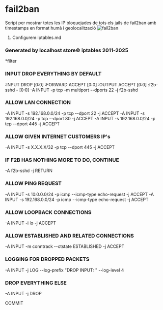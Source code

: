 # fail2ban

Script per mostrar totes les IP bloquejades de tots els jails de fail2ban amb timestamps en format humà i geolocalització
![fail2ban](https://github.com/user-attachments/assets/c14c21fb-6906-4791-8078-968b5be27b05)


1. Configurem iptables.md
### Generated by localhost store© iptables 2011-2025
*filter
### INPUT DROP EVERYTHING BY DEFAULT
:INPUT DROP [0:0]
:FORWARD ACCEPT [0:0]
:OUTPUT ACCEPT [0:0]
:f2b-sshd - [0:0]
-A INPUT -p tcp -m multiport --dports 22 -j f2b-sshd

### ALLOW LAN CONNECTION
-A INPUT -s 192.168.0.0/24      -p tcp --dport 22            -j ACCEPT
-A INPUT -s 192.168.0.0/24      -p tcp --dport 80            -j ACCEPT
-A INPUT -s 192.168.0.0/24      -p tcp --dport 445           -j ACCEPT

### ALLOW GIVEN INTERNET CUSTOMERS IP's
-A INPUT -s X.X.X.X/32    -p tcp --dport 445                 -j ACCEPT

### IF F2B HAS NOTHING MORE TO DO, CONTINUE
-A f2b-sshd -j RETURN

### ALLOW PING REQUEST
-A INPUT -s 10.0.0.0/24     -p icmp --icmp-type echo-request -j ACCEPT
-A INPUT -s 192.168.0.0/24  -p icmp --icmp-type echo-request -j ACCEPT

### ALLOW LOOPBACK CONNECTIONS
-A INPUT -i lo -j ACCEPT

### ALLOW ESTABLISHED AND RELATED CONNECTIONS
-A INPUT -m conntrack --ctstate ESTABLISHED -j ACCEPT

### LOGGING FOR DROPPED PACKETS
-A INPUT -j LOG --log-prefix "DROP INPUT: " --log-level 4

### DROP EVERYTHING ELSE
-A INPUT -j DROP

COMMIT
